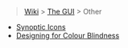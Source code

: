 > [Wiki](Home) > [The GUI](The-GUI) > Other
* [Synoptic Icons](Synoptic-Icons)
* [Designing for Colour Blindness](Design-Colour-Blind)